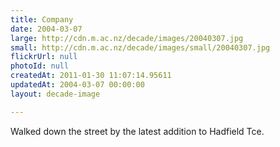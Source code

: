 ```yaml
---
title: Company
date: 2004-03-07
large: http://cdn.m.ac.nz/decade/images/20040307.jpg
small: http://cdn.m.ac.nz/decade/images/small/20040307.jpg
flickrUrl: null
photoId: null
createdAt: 2011-01-30 11:07:14.95611
updatedAt: 2004-03-07 00:00:00
layout: decade-image

---
```

Walked down the street by the latest addition to Hadfield Tce.
